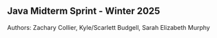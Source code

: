 ## Java Midterm Sprint - Winter 2025

Authors: Zachary Collier, Kyle/Scarlett Budgell, Sarah Elizabeth Murphy
